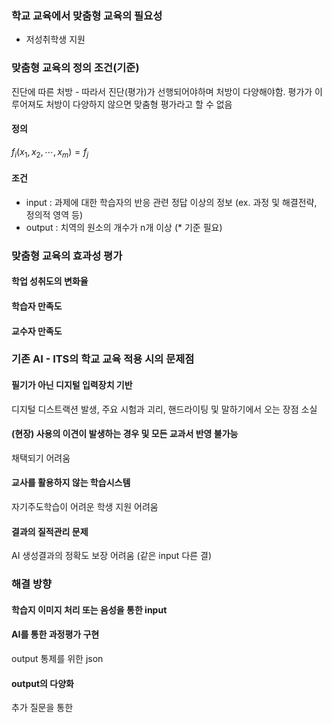 ### 학교 교육에서 맞춤형 교육의 필요성
* 저성취학생 지원
### 맞춤형 교육의 정의 조건(기준)
진단에 따른 처방 - 따라서 진단(평가)가 선행되어야하며 처방이 다양해야함. 평가가 이루어져도 처방이 다양하지 않으면 맞춤형 평가라고 할 수 없음
#### 정의
$f_i(x_1, x_2, \cdots, x_m) = f_j$
#### 조건
* input : 과제에 대한 학습자의 반응 관련 정답 이상의 정보 (ex. 과정 및 해결전략, 정의적 영역 등)
* output :  치역의 원소의 개수가 n개 이상 (* 기준 필요)
### 맞춤형 교육의 효과성 평가
#### 학업 성취도의 변화율
####  학습자 만족도
#### 교수자 만족도
### 기존 AI - ITS의 학교 교육 적용 시의 문제점
#### 필기가 아닌 디지털 입력장치 기반
디지털 디스트랙션 발생, 주요 시험과 괴리, 핸드라이팅 및 말하기에서 오는 장점 소실
#### (현장) 사용의 이견이 발생하는 경우 및 모든 교과서 반영 불가능
채택되기 어려움
#### 교사를 활용하지 않는 학습시스템
자기주도학습이 어려운 학생 지원 어려움
#### 결과의 질적관리 문제
AI 생성결과의 정확도 보장 어려움 (같은 input 다른 결)

### 해결 방향
#### 학습지 이미지 처리 또는 음성을 통한 input
#### AI를 통한 과정평가 구현
output 통제를 위한 json
#### output의 다양화 
추가 질문을 통한 